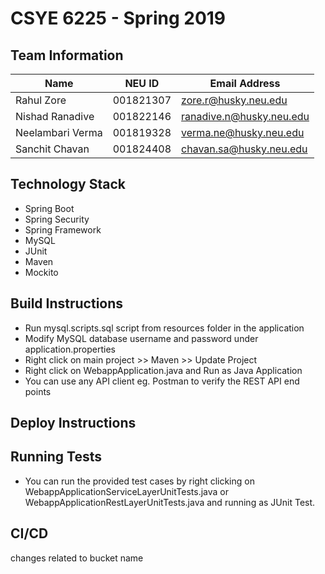 # CSYE 6225 - Spring 2019

## Team Information

| Name | NEU ID | Email Address |
| --- | --- | --- |
|Rahul Zore |001821307 |zore.r@husky.neu.edu |
|Nishad Ranadive |001822146 |ranadive.n@husky.neu.edu |
|Neelambari Verma |001819328 |verma.ne@husky.neu.edu |
|Sanchit Chavan |001824408 |chavan.sa@husky.neu.edu |

## Technology Stack
  - Spring Boot
  - Spring Security
  - Spring Framework
  - MySQL
  - JUnit
  - Maven
  - Mockito
 

## Build Instructions
  - Run mysql.scripts.sql script from resources folder in the application
  - Modify MySQL database username and password under application.properties
  - Right click on main project >> Maven >> Update Project
  - Right click on WebappApplication.java and Run as Java Application
  - You can use any API client eg. Postman to verify the REST API end points

## Deploy Instructions


## Running Tests
- You can run the provided test cases by right clicking on WebappApplicationServiceLayerUnitTests.java or WebappApplicationRestLayerUnitTests.java and running as JUnit Test.

## CI/CD
changes related to bucket name
